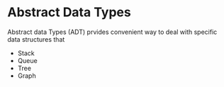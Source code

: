 # Abstract Data Types 

Abstract data Types (ADT) prvides convenient way to deal with specific data structures that 

- Stack
- Queue
- Tree
- Graph



